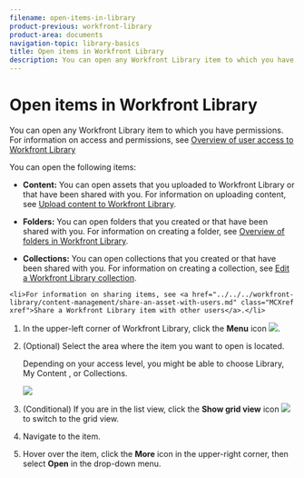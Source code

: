 ```yaml
---
filename: open-items-in-library
product-previous: workfront-library
product-area: documents
navigation-topic: library-basics
title: Open items in Workfront Library
description: You can open any Workfront Library item to which you have permissions. For information on access and permissions, see Overview of user access to Workfront Library
---
```


# Open items in Workfront Library

You can open any Workfront Library item to which you have permissions. For information on access and permissions, see [Overview of user access to Workfront Library](../../../workfront-library/administration-and-setup/user-access/user-access-overview.md)

You can open the following items:

* **Content:** You can open assets that you uploaded to Workfront Library or that have been shared with you. For information on uploading content, see [Upload content to Workfront Library](../../../workfront-library/content-management/upload-new-content.md). 

* **Folders:** You can open folders that you created or that have been shared with you. For information on creating a folder, see [Overview of folders in Workfront Library](../../../workfront-library/content-management/folders/folders-overview-library.md).

* **Collections:** You can open collections that you created or that have been shared with you. For information on creating a collection, see [Edit a Workfront Library collection](../../../workfront-library/content-management/collections/edit-a-collection.md).

```<li>For information on sharing items, see <a href="../../../workfront-library/content-management/share-an-asset-with-users.md" class="MCXref xref">Share a Workfront Library item with other users</a>.</li>```

1. In the upper-left corner of Workfront Library, click the **Menu** icon ![](assets/library-menu-icon.png).
1. (Optional) Select the area where the item you want to open is located.

   Depending on your access level, you might be able to choose Library, My Content , or Collections.

   ![](assets/library-left-panel---new-350x217.png)

1. (Conditional) If you are in the list view, click the **Show grid view** icon ![](assets/grid-view-icon.png) to switch to the grid view.
1. Navigate to the item.
1. Hover over the item, click the **More** icon in the upper-right corner, then select **Open** in the drop-down menu.

